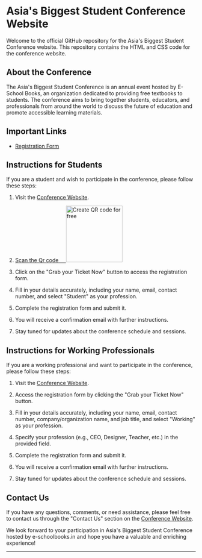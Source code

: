 # Asia's Biggest Student Conference Website

Welcome to the official GitHub repository for the Asia's Biggest Student Conference website. This repository contains the HTML and CSS code for the conference website.

## About the Conference

The Asia's Biggest Student Conference is an annual event hosted by E-School Books, an organization dedicated to providing free textbooks to students. The conference aims to bring together students, educators, and professionals from around the world to discuss the future of education and promote accessible learning materials.

## Important Links

<!--- [Conference Website](https://example.com/conference) -->
- [Registration Form](https://forms.gle/4BzWkfAcqStjPbAt9)

## Instructions for Students

If you are a student and wish to participate in the conference, please follow these steps:

1. Visit the [Conference Website](#).

2. <a href='https://forms.gle/4BzWkfAcqStjPbAt9'>Scan the Qr code &nbsp;&nbsp;&nbsp;
<img src='https://cdn2.me-qr.com/qr/78357754.png?v=1696092640' alt='Create QR code for free' style="width:150px;height:150px;"></a>
<a href='https://forms.gle/4BzWkfAcqStjPbAt9'></a>

3. Click on the "Grab your Ticket Now" button to access the registration form.

4. Fill in your details accurately, including your name, email, contact number, and select "Student" as your profession.

5. Complete the registration form and submit it.

6. You will receive a confirmation email with further instructions.

7. Stay tuned for updates about the conference schedule and sessions.

## Instructions for Working Professionals

If you are a working professional and want to participate in the conference, please follow these steps:

1. Visit the [Conference Website](#).

2. Access the registration form by clicking the "Grab your Ticket Now" button.

3. Fill in your details accurately, including your name, email, contact number, company/organization name, and job title, and select "Working" as your profession.

4. Specify your profession (e.g., CEO, Designer, Teacher, etc.) in the provided field.

5. Complete the registration form and submit it.

6. You will receive a confirmation email with further instructions.

7. Stay tuned for updates about the conference schedule and sessions.

## Contact Us

If you have any questions, comments, or need assistance, please feel free to contact us through the "Contact Us" section on the [Conference Website](#).

We look forward to your participation in Asia's Biggest Student Conference hosted by e-schoolbooks.in and hope you have a valuable and enriching experience!

---

